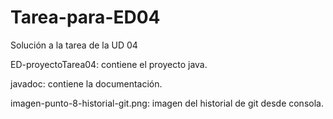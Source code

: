 # Tarea-para-ED04
Solución a la tarea de la UD 04

ED-proyectoTarea04: contiene el proyecto java.

javadoc: contiene la documentación.

imagen-punto-8-historial-git.png: imagen del historial de git desde consola.
